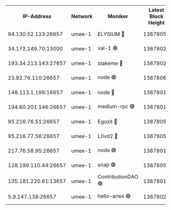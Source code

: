 


<table><tr><th>IP-Address</th><th>Network</th><th>Moniker</th><th>Latest Block Height</th><th>Earliest Block Height</th><th>Catching Up</th><th>Tx Index</th><th>Voting Power</th><th>Scan Time</th></tr><tr><td>94.130.52.123:26657</td><td>umee-1</td><td>ELYSIUM 🔴</td><td>13878050</td><td>3216011</td><td>False</td><td>off</td><td>26829595</td><td>2024-09-22T04:54:35.699119054UTC</td></tr><tr><td>34.172.149.70:13000</td><td>umee-1</td><td>val-1 🟢</td><td>13878029</td><td>12632001</td><td>False</td><td>off</td><td>0</td><td>2024-09-22T04:52:44.330894472UTC</td></tr><tr><td>193.34.213.143:27657</td><td>umee-1</td><td>stakeme 🔴</td><td>13878023</td><td>12950170</td><td>False</td><td>off</td><td>6687693</td><td>2024-09-22T04:52:11.654430429UTC</td></tr><tr><td>23.92.76.110:26657</td><td>umee-1</td><td>node 🟢</td><td>13878067</td><td>13547301</td><td>False</td><td>on</td><td>0</td><td>2024-09-22T04:56:05.577881362UTC</td></tr><tr><td>148.113.1.199:16657</td><td>umee-1</td><td>node 🔴</td><td>13878016</td><td>13570001</td><td>False</td><td>off</td><td>1636217</td><td>2024-09-22T04:51:32.715289474UTC</td></tr><tr><td>194.60.201.146:26657</td><td>umee-1</td><td>medium-rpc 🟢</td><td>13878018</td><td>13679252</td><td>False</td><td>on</td><td>0</td><td>2024-09-22T04:51:48.182939193UTC</td></tr><tr><td>95.216.76.51:26657</td><td>umee-1</td><td>Egozit 🔴</td><td>13878050</td><td>13778050</td><td>False</td><td>off</td><td>38585107</td><td>2024-09-22T04:54:35.292211925UTC</td></tr><tr><td>95.216.77.56:26657</td><td>umee-1</td><td>L0vd2 🔴</td><td>13878058</td><td>13778058</td><td>False</td><td>off</td><td>38360706</td><td>2024-09-22T04:55:20.942689004UTC</td></tr><tr><td>217.76.58.95:26657</td><td>umee-1</td><td>node 🟢</td><td>13878012</td><td>13846001</td><td>False</td><td>on</td><td>0</td><td>2024-09-22T04:51:10.706531303UTC</td></tr><tr><td>128.199.110.44:26657</td><td>umee-1</td><td>snap 🟢</td><td>13878056</td><td>13874772</td><td>False</td><td>off</td><td>0</td><td>2024-09-22T04:55:07.405033082UTC</td></tr><tr><td>135.181.220.61:13657</td><td>umee-1</td><td>ContributionDAO 🟢</td><td>13878015</td><td>13875437</td><td>False</td><td>off</td><td>0</td><td>2024-09-22T04:51:25.525649776UTC</td></tr><tr><td>5.9.147.138:26657</td><td>umee-1</td><td>hello-aries 🟢</td><td>13878028</td><td>13875461</td><td>False</td><td>off</td><td>0</td><td>2024-09-22T04:52:38.799314544UTC</td></tr></table>